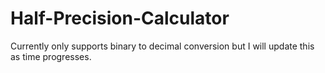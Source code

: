 # Half-Precision-Calculator
Currently only supports binary to decimal conversion but I will update this as time progresses.
